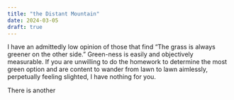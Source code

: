 ```yaml
---
title: "the Distant Mountain"
date: 2024-03-05
draft: true
---
```

I have an admittedly low opinion of those that find “The grass is always greener on the other side.” Green-ness is easily and objectively measurable. If you are unwilling to do the homework to determine the most green option and are content to wander from lawn to lawn aimlessly, perpetually feeling slighted, I have nothing for you.

There is another 
<!--stackedit_data:
eyJoaXN0b3J5IjpbMjA2Mzk2NTA1MSwtMjc5MDAzMjE1XX0=
-->